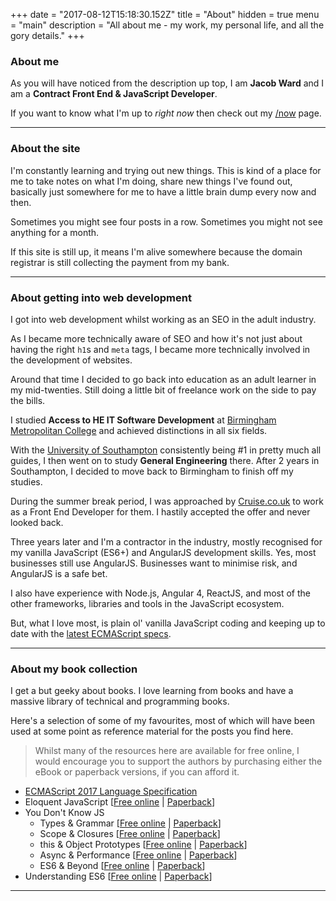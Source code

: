 +++
date = "2017-08-12T15:18:30.152Z"
title = "About"
hidden = true
menu = "main"
description = "All about me - my work, my personal life, and all the gory details."
+++

### About me
As you will have noticed from the description up top, I am **Jacob Ward** and I am a **Contract Front End & JavaScript Developer**.

If you want to know what I'm up to _right now_ then check out my [/now](/now) page.



---

### About the site

I'm constantly learning and trying out new things. This is kind of a place for me to take notes on what I'm doing, share new things I've found out, basically just somewhere for me to have a little brain dump every now and then.

Sometimes you might see four posts in a row. Sometimes you might not see anything for a month.

If this site is still up, it means I'm alive somewhere because the domain registrar is still collecting the payment from my bank.

---

### About getting into web development

I got into web development whilst working as an SEO in the adult industry.

As I became more technically aware of SEO and how it's not just about having the right `h1`s and `meta` tags, I became more technically involved in the development of websites.

Around that time I decided to go back into education as an adult learner in my mid-twenties. Still doing a little bit of freelance work on the side to pay the bills.

I studied **Access to HE IT Software Development** at [Birmingham Metropolitan College](https://www.bmet.ac.uk/course/information-technology-access-to-higher-education/) and achieved distinctions in all six fields.

With the [University of Southampton](https://www.southampton.ac.uk/engineering/index.page) consistently being #1 in pretty much all guides, I then went on to study **General Engineering** there. After 2 years in Southampton, I decided to move back to Birmingham to finish off my studies.

During the summer break period, I was approached by [Cruise.co.uk](http://www.cruise.co.uk) to work as a Front End Developer for them. I hastily accepted the offer and never looked back.

Three years later and I'm a contractor in the industry, mostly recognised for my vanilla JavaScript (ES6+) and AngularJS development skills. Yes, most businesses still use AngularJS. Businesses want to minimise risk, and AngularJS is a safe bet.

I also have experience with Node.js, Angular 4, ReactJS, and most of the other frameworks, libraries and tools in the JavaScript ecosystem.

But, what I love most, is plain ol' vanilla JavaScript coding and keeping up to date with the [latest ECMAScript specs](https://www.ecma-international.org/publications/standards/Ecma-262.htm).

---

### About my book collection

I get a but geeky about books. I love learning from books and have a massive library of technical and programming books.

Here's a selection of some of my favourites, most of which will have been used at some point as reference material for the posts you find here.

 > Whilst many of the resources here are available for free online, I would encourage you to support the authors by purchasing either the eBook or paperback versions, if you can afford it.


 - [ECMAScript 2017 Language Specification](https://www.ecma-international.org/publications/files/ECMA-ST/Ecma-262.pdf)
 - Eloquent JavaScript [[Free online](http://eloquentjavascript.net/) | [Paperback](http://amzn.to/2wvLb11)]
 - You Don't Know JS
    - Types & Grammar [[Free online](https://github.com/getify/You-Dont-Know-JS/blob/master/types%20&%20grammar/README.md#you-dont-know-js-types--grammar) | [Paperback](http://amzn.to/2vlnt2r)]
    - Scope & Closures [[Free online](https://github.com/getify/You-Dont-Know-JS/blob/master/scope%20&%20closures/README.md#you-dont-know-js-scope--closures) | [Paperback](http://amzn.to/2w0jdav)]
    - this & Object Prototypes [[Free online](https://github.com/getify/You-Dont-Know-JS/tree/master/this%20%26%20object%20prototypes) | [Paperback](http://amzn.to/2vm8dSS)]
    - Async & Performance [[Free online](https://github.com/getify/You-Dont-Know-JS/blob/master/async%20&%20performance/README.md#you-dont-know-js-async--performance) | [Paperback](http://amzn.to/2wvaVuc)]
    - ES6 & Beyond [[Free online](https://github.com/getify/You-Dont-Know-JS/blob/master/es6%20&%20beyond/README.md#you-dont-know-js-es6--beyond) | [Paperback](http://amzn.to/2xpQFqv)]
 - Understanding ES6 [[Free online](https://github.com/nzakas/understandinges6/tree/master/manuscript) | [Paperback](http://amzn.to/2vb76Gh)]

---
